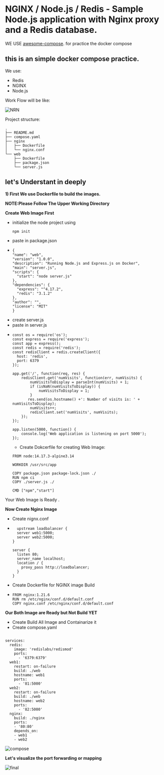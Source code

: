 # NGINX / Node.js / Redis - Sample Node.js application with Nginx proxy and a Redis database.

WE USE 
[awesome-compose](https://github.com/docker/awesome-compose/blob/master/nginx-nodejs-redis/compose.yaml). for practice the docker compose 


## this is an simple docker compose practice.

We use:
- Redis
- NGINX
- Node.js

Work Flow will be like:

![NRN](https://github.com/MdShafiqulSaymon/Portfolio/assets/68004638/a128bb95-e348-4211-93e7-347f41c72af2)

Project structure:
```
.
├── README.md
├── compose.yaml
├── nginx
│   ├── Dockerfile
│   └── nginx.conf
└── web
    ├── Dockerfile
    ├── package.json
    └── server.js
```
## let's Understant in deeply

**1) First We use Dockerfile to build the images.**

**NOTE:Please Follow The Upper Working Directory**

**Create Web Image First**
- initialize the node project using
  ```
  npm init
  ```
- paste in package.json
- ```
  {
  "name": "web",
  "version": "1.0.0",
  "description": "Running Node.js and Express.js on Docker",
  "main": "server.js",
  "scripts": {
    "start": "node server.js"
  },
  "dependencies": {
    "express": "^4.17.2",
    "redis": "3.1.2"
  },
  "author": "",
  "license": "MIT"
  }
  ```
- create server.js
- paste in server.js
- ```
  const os = require('os');
  const express = require('express');
  const app = express();
  const redis = require('redis');
  const redisClient = redis.createClient({
    host: 'redis',
    port: 6379
  });

  app.get('/', function(req, res) {
      redisClient.get('numVisits', function(err, numVisits) {
          numVisitsToDisplay = parseInt(numVisits) + 1;
          if (isNaN(numVisitsToDisplay)) {
              numVisitsToDisplay = 1;
          }
         res.send(os.hostname() +': Number of visits is: ' + numVisitsToDisplay);
          numVisits++;
          redisClient.set('numVisits', numVisits);
      });
  });

  app.listen(5000, function() {
      console.log('Web application is listening on port 5000');
  });
  ```
  - Create Dokcerfile for creating Web Image:
  ```
  FROM node:14.17.3-alpine3.14

  WORKDIR /usr/src/app

  COPY package.json package-lock.json ./
  RUN npm ci
  COPY ./server.js ./

  CMD ["npm","start"]
  ```

Your Web Image is Ready .

**Now Create Nginx Image**
- Create nignx.conf
- ```
    upstream loadbalancer {
    server web1:5000;
    server web2:5000;
  }

  server {
    listen 80;
    server_name localhost;
    location / {
      proxy_pass http://loadbalancer;
    }
  }
  ```
- Create Dockerfile for NGINX image Build
- ```
  FROM nginx:1.21.6
  RUN rm /etc/nginx/conf.d/default.conf
  COPY nginx.conf /etc/nginx/conf.d/default.conf
  ```


**Our Both Image are Ready but Not Build YET**
  
  
- Create Build All Image and Containarize it
- Create compose.yaml


```
  
services:
  redis:
    image: 'redislabs/redismod'
    ports:
      - '6379:6379'
  web1:
    restart: on-failure
    build: ./web
    hostname: web1
    ports:
      - '81:5000'
  web2:
    restart: on-failure
    build: ./web
    hostname: web2
    ports:
      - '82:5000'
  nginx:
    build: ./nginx
    ports:
    - '80:80'
    depends_on:
    - web1
    - web2
```

![compose](https://github.com/MdShafiqulSaymon/Portfolio/assets/68004638/dfcc6071-50d8-44ec-a22b-4246506575bb)


**Let's visualize the port forwarding or mapping**

![final](https://github.com/MdShafiqulSaymon/Portfolio/assets/68004638/71e155b4-2036-46fb-8507-d88730bb68e9)


  


